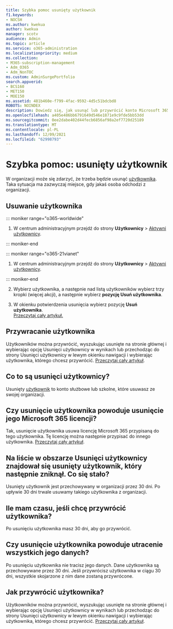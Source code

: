 ```yaml
---
title: Szybka pomoc usunięty użytkownik
f1.keywords:
- NOCSH
ms.author: kwekua
author: kwekua
manager: scotv
audience: Admin
ms.topic: article
ms.service: o365-administration
ms.localizationpriority: medium
ms.collection:
- M365-subscription-management
- Adm_O365
- Adm_NonTOC
ms.custom: AdminSurgePortfolio
search.appverid:
- BCS160
- MET150
- MOE150
ms.assetid: 481b460e-f799-4fac-9592-4d5c51bdcbd8
ROBOTS: NOINDEX
description: Dowiedz się, jak usunąć lub przywrócić konto Microsoft 365 konta.
ms.openlocfilehash: a405e486bb6791649d546e1871e9c9fde5bb53dd
ms.sourcegitcommit: 0ee2dabe402d44fecb6856af98a2ef7720d25189
ms.translationtype: MT
ms.contentlocale: pl-PL
ms.lasthandoff: 12/09/2021
ms.locfileid: "62998793"
---
```

# <a name="quick-help-deleted-user"></a>Szybka pomoc: usunięty użytkownik

W organizacji może się zdarzyć, że trzeba będzie usunąć [użytkownika](../add-users/add-users.md). Taka sytuacja ma zazwyczaj miejsce, gdy jakaś osoba odchodzi z organizacji. 
  
## <a name="delete-a-user"></a>Usuwanie użytkownika
  
::: moniker range="o365-worldwide"

1. W centrum administracyjnym przejdź do strony **Użytkownicy** \> <a href="https://go.microsoft.com/fwlink/p/?linkid=834822" target="_blank">Aktywni użytkownicy</a>.

::: moniker-end

::: moniker range="o365-21vianet"

 1. W centrum administracyjnym przejdź do strony **Użytkownicy** \> <a href="https://go.microsoft.com/fwlink/p/?linkid=850628" target="_blank">Aktywni użytkownicy</a>.

::: moniker-end

2. Wybierz użytkownika, a następnie nad listą użytkowników wybierz trzy kropki (więcej akcji), a następnie wybierz **pozycję Usuń użytkownika**.
  
3. W okienku potwierdzenia usunięcia wybierz pozycję **Usuń użytkownika**. <br/>[Przeczytaj cały artykuł.](../add-users/delete-a-user.md)

  
## <a name="restore-a-user"></a>Przywracanie użytkownika

Użytkowników można przywrócić, wyszukując usunięte na stronie głównej i wybierając  opcję Usunięci użytkownicy w wynikach lub przechodząc do strony Usunięci  użytkownicy w lewym okienku nawigacji i wybierając użytkownika, którego chcesz przywrócić. [Przeczytaj cały artykuł](../add-users/delete-a-user.md).
  
## <a name="what-are-deleted-users"></a>Co to są usunięci użytkownicy?

Usunięty [użytkownik](../add-users/add-users.md) to konto służbowe lub szkolne, które usuwasz ze swojej organizacji. 
  
## <a name="does-deleting-a-user-free-up-their-microsoft-365-license"></a>Czy usunięcie użytkownika powoduje usunięcie jego Microsoft 365 licencji?

Tak, usunięcie użytkownika usuwa licencję Microsoft 365 przypisaną do tego użytkownika. Tę licencję można następnie przypisać do innego użytkownika. [Przeczytaj cały artykuł](../../commerce/licenses/buy-licenses.md).
  
## <a name="i-had-a-deleted-user-listed-in-deleted-users-and-then-it-disappeared-what-happened"></a>Na liście w obszarze Usunięci użytkownicy znajdował się usunięty użytkownik, który następnie zniknął. Co się stało?

Usunięty użytkownik jest przechowywany w organizacji przez 30 dni. Po upływie 30 dni trwale usuwamy takiego użytkownika z organizacji.
  
## <a name="how-long-do-i-have-if-i-want-to-restore-a-user"></a>Ile mam czasu, jeśli chcę przywrócić użytkownika?

Po usunięciu użytkownika masz 30 dni, aby go przywrócić.
  
## <a name="do-i-lose-all-the-users-data-when-i-delete-them"></a>Czy usunięcie użytkownika powoduje utracenie wszystkich jego danych?

Po usunięciu użytkownika nie tracisz jego danych. Dane użytkownika są przechowywane przez 30 dni. Jeśli przywrócisz użytkownika w ciągu 30 dni, wszystkie skojarzone z nim dane zostaną przywrócone.
  
## <a name="how-do-i-restore-a-user"></a>Jak przywrócić użytkownika?

Użytkowników można przywrócić, wyszukując usunięte na stronie głównej i wybierając  opcję Usunięci użytkownicy w wynikach lub przechodząc do strony Usunięci  użytkownicy w lewym okienku nawigacji i wybierając użytkownika, którego chcesz przywrócić. [Przeczytaj cały artykuł](../add-users/delete-a-user.md).
